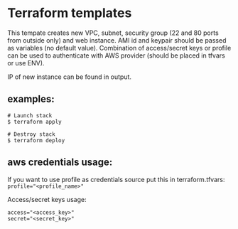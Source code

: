 # Terraform templates

This tempate creates new VPC, subnet, security group (22 and 80 ports from outside only) and web instance.
AMI id and keypair should be passed as variables (no default value).
Combination of access/secret keys or profile can be used to authenticate with AWS provider (should be placed in tfvars or use ENV).

IP of new instance can be found in output.

## examples:

```
# Launch stack
$ terraform apply

# Destroy stack
$ terraform deploy
```

## aws credentials usage:
If you want to use profile as credentials source put this in terraform.tfvars:
``` profile="<profile_name>" ```

Access/secret keys usage:
``` 
access="<access_key>"
secret="<secret_key>"
```
